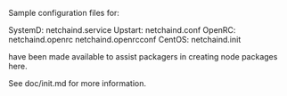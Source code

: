 Sample configuration files for:

SystemD: netchaind.service
Upstart: netchaind.conf
OpenRC:  netchaind.openrc
         netchaind.openrcconf
CentOS:  netchaind.init

have been made available to assist packagers in creating node packages here.

See doc/init.md for more information.
